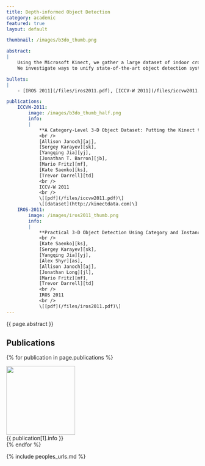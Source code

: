 ```yaml
---
title: Depth-informed Object Detection
category: academic
featured: true
layout: default

thumbnail: /images/b3do_thumb.png

abstract:
|
    Using the Microsoft Kinect, we gather a large dataset of indoor crowded scenes.
    We investigate ways to unify state-of-the-art object detection systems and improve them with depth information.

bullets:
|
    - [IROS 2011](/files/iros2011.pdf), [ICCV-W 2011](/files/iccvw2011.pdf).

publications:
    ICCVW-2011:
        image: /images/b3do_thumb_half.png
        info:
        |
            **A Category-Level 3-D Object Dataset: Putting the Kinect to Work**
            <br />
            [Allison Janoch][aj],
            [Sergey Karayev][sk],
            [Yangqing Jia][yj],
            [Jonathan T. Barron][jb],
            [Mario Fritz][mf],
            [Kate Saenko][ks],
            [Trevor Darrell][td]
            <br />
            ICCV-W 2011
            <br />
            \[[pdf](/files/iccvw2011.pdf)\]
            \[[dataset](http://kinectdata.com)\]
    IROS-2011:
        image: /images/iros2011_thumb.png
        info:
        |
            **Practical 3-D Object Detection Using Category and Instance-level Appearance Models**
            <br />
            [Kate Saenko][ks],
            [Sergey Karayev][sk],
            [Yangqing Jia][yj],
            [Alex Shyr][as],
            [Allison Janoch][aj],
            [Jonathan Long][jl],
            [Mario Fritz][mf],
            [Trevor Darrell][td]
            <br />
            IROS 2011
            <br />
            \[[pdf](/files/iros2011.pdf)\]
---
```


{{ page.abstract }}

## Publications

{% for publication in page.publications %}
<div class="publication">
    <div><img src="{{ publication[1].image }}" width="180px" /></div>
    <div markdown="1">{{ publication[1].info }}</div>
</div>
{% endfor %}

{% include peoples_urls.md %}
